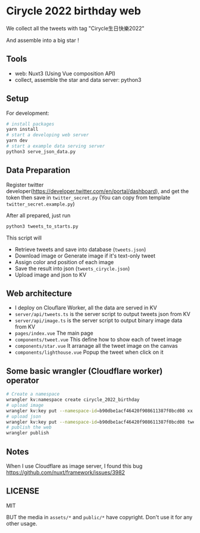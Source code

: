 # Cirycle 2022 birthday web

We collect all the tweets with tag "Cirycle生日快樂2022"

And assemble into a big star !

## Tools

* web: Nuxt3 (Using Vue composition API)
* collect, assemble the star and data server: python3

## Setup

For development:

``` bash
# install packages
yarn install
# start a developing web server
yarn dev
# start a example data serving server
python3 serve_json_data.py
```

## Data Preparation

Register twitter developer(https://developer.twitter.com/en/portal/dashboard),
and get the token then save in `twitter_secret.py` (You can copy from template `twitter_secret.example.py`)

After all prepared, just run 

``` bash
python3 tweets_to_starts.py
```

This script will

* Retrieve tweets and save into database (`tweets.json`)
* Download image or Generate image if it's text-only tweet
* Assign color and position of each image
* Save the result into json (`tweets_cirycle.json`)
* Upload image and json to KV


## Web architecture

* I deploy on Clouflare Worker, all the data are served in KV
* `server/api/tweets.ts` is the server script to output tweets json from KV
* `server/api/image.ts` is the server script to output binary image data from KV
* `pages/index.vue` The main page
* `components/tweet.vue` This define how to show each of tweet image
* `components/star.vue` It arranage all the tweet image on the canvas
* `components/lighthouse.vue`  Popup the tweet when click on it


## Some basic wrangler (Cloudflare worker) operator
``` bash
# Create a namespace
wrangler kv:namespace create cirycle_2022_birthday
# upload image
wrangler kv:key put --namespace-id=b90dbe1acf46420f908611387f0bcd08 xx.png --path ./xx.png
# upload json
wrangler kv:key put --namespace-id=b90dbe1acf46420f908611387f0bcd08 tweets_cirycle.json --path ./tweets_cirycle.json
# publish the web
wrangler publish
```


## Notes

When I use Cloudflare as image server, I found this bug
https://github.com/nuxt/framework/issues/3982


## LICENSE
MIT

BUT the media in `assets/*` and `public/*` have copyright.
Don't use it for any other usage.
